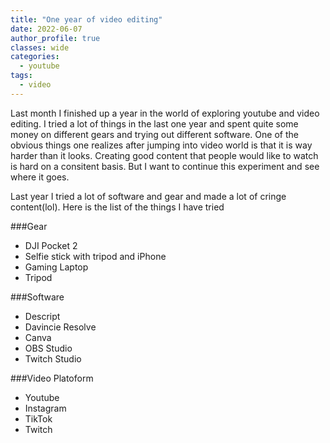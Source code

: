 ```yaml
---
title: "One year of video editing"
date: 2022-06-07
author_profile: true
classes: wide
categories:
  - youtube
tags:
  - video
---
```


Last month I finished up a year in the world of exploring youtube and video editing. I tried a lot of things in the last one year and spent quite some money on different gears and trying out different software. One of the obvious things one realizes after jumping into video world is that it is way harder than it looks. Creating good content that people would like to watch is hard on a consitent basis. But I want to continue this experiment and see where it goes. 

Last year I tried a lot of software and gear and made a lot of cringe content(lol). Here is the list of the things I have tried

###Gear

* DJI Pocket 2
* Selfie stick with tripod and iPhone
* Gaming Laptop
* Tripod 

###Software

* Descript
* Davincie Resolve
* Canva
* OBS Studio
* Twitch Studio

###Video Platoform

* Youtube
* Instagram
* TikTok
* Twitch